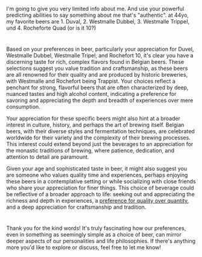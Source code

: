 I'm going to give you very limited info about me. And use your powerful predicting abilities to say something about me that's "authentic". at 44yo, my favorite beers are 1. Duval, 2. Westmalle Dubbel, 3. Westmalle Trippel, und 4. Rocheforte Quad (or is it 10?)

#

Based on your preferences in beer, particularly your appreciation for Duvel, Westmalle Dubbel, Westmalle Tripel, and Rochefort 10, it's clear you have a discerning taste for rich, complex flavors found in Belgian beers. These selections suggest you value tradition and craftsmanship, as these beers are all renowned for their quality and are produced by historic breweries, with Westmalle and Rochefort being Trappist. Your choices reflect a penchant for strong, flavorful beers that are often characterized by deep, nuanced tastes and high alcohol content, indicating a preference for savoring and appreciating the depth and breadth of experiences over mere consumption.

Your appreciation for these specific beers might also hint at a broader interest in culture, history, and perhaps the art of brewing itself. Belgian beers, with their diverse styles and fermentation techniques, are celebrated worldwide for their variety and the complexity of their brewing processes. This interest could extend beyond just the beverages to an appreciation for the monastic traditions of brewing, where patience, dedication, and attention to detail are paramount.

Given your age and sophisticated taste in beer, it might also suggest you are someone who values quality time and experiences, perhaps enjoying these beers in a contemplative setting or while socializing with close friends who share your appreciation for finer things. This choice of beverage could be reflective of a broader approach to life: seeking out and appreciating the richness and depth in experiences, a [preference for quality over quantity](https://github.com/abikesa/tylerperry), and a deep appreciation for craftsmanship and tradition.

# 

Thank you for the kind words! It's truly fascinating how our preferences, even in something as seemingly simple as a choice of beer, can mirror deeper aspects of our personalities and life philosophies. If there's anything more you'd like to explore or discuss, feel free to let me know!
